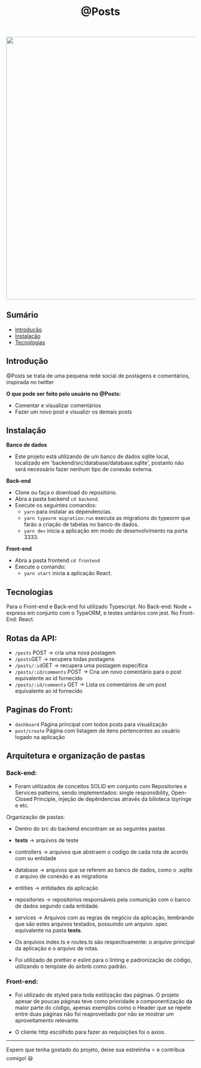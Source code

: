 <h1 align="center"> @Posts </h1> <br>


<p align="center">
  <img src = "frontend/assets/thumb.png" width="700px" />
</p>

## Sumário

- [Introdução](#Introdução)
- [Instalação](#Instalação)
- [Tecnologias](#Tecnologias)


## Introdução

@Posts se trata de uma pequena rede social de postagens e comentários, inspirada no twitter 


**O que pode ser feito pelo usuário no @Posts:**

* Comentar e visualizar comentários
* Fazer um novo post e visualizr os demais posts


## Instalação

**Banco de dados**

- Este projeto está utilizando de um banco de dados sqlite local, localizado em 'backend/src/database/database.sqlite', postanto não será necessário fazer nenhum tipo de 
conexão externa.


**Back-end**

- Clone ou faça o download do repositório.
- Abra a pasta backend `cd backend`.
- Execute os seguintes comandos:
  - `yarn` para instalar as dependencias.
  - `yarn typeorm migration:run` executa as migrations do typeorm que farão a criação de tabelas no banco de dados.
  - `yarn dev` inicia a aplicação em modo de desenvolvimento na porta 3333.

**Front-end**

- Abra a pasta frontend `cd frontend`
- Execute o comando:
  - `yarn start` inicia a aplicação React.


## Tecnologias

Para o Front-end e Back-end foi utilizado Typescript. No Back-end: Node + express em conjunto com o TypeORM, e testes unitários com jest. No Front-End: React.

## Rotas da API:
  - `/posts` POST -> cria uma nova postagem
  - `/posts`GET -> recupera todas postagens
  - `/posts/:id`GET -> recupera uma postagem específica
  - `/posts/:id/comments` POST -> Cria um novo comentário para o post equivalente ao id fornecido
  - `/posts/:id/comments` GET -> Lista os comentários de um post equivalente ao id fornecido 

  
## Paginas do Front:
  - `dashboard` Página principal com todos posts para visualização
  - `post/create` Página com listagem de itens pertencentes ao usuário logado na aplicação

## Arquitetura e organização de pastas

### Back-end: 

- Foram utilizados de conceitos SOLID em conjunto com Repositories e Services patterns, sendo implementados: single responsibility, Open-Closed Principle, injeção de depêndencias através da bilioteca
tsyringe e etc.

Organização de pastas:

- Dentro do src do backend encontram se as seguintes pastas

- __tests__ -> arquivos de teste
- controllers -> arquivos que abstraem o codigo de cada rota de acordo com su entidade
- database -> arquivos que se referem ao banco de dados, como o .sqlite o arquivo de conexão e as migrations
- entities -> entidades da aplicação
- repositories -> repositorios responsáveis pela comunição com o banco de dados segundo cada entidade.
- services -> Arquivos com as regras de negócio da aplicação, lembrando que são estes arquivos testados, possuindo um arquivo .spec equivalente na pasta __tests__.

- Os arquivos index.ts e routes.ts são respectivamente: o arquivo principal da aplicação e o arquivo de rotas.
- Foi utilizado de prettier e eslint para o linting e padronização de código, utilizando o template do airbnb como padrão.

### Front-end: 

- Foi utilizado de styled para toda estilização das páginas. O projeto apesar de poucas páginas teve como prioridade a componentização da maior parte do código, apenas exemplos como
o Header que se repete entre duas páginas não foi reaproveitado por não se mostrar um aproveitamento relevante.

- O cliente http escolhido para fazer as requisições foi o axios.

<hr/>

Espero que tenha gostado do projeto, deixe sua estrelinha ⭐ e contribua comigo! 😃


